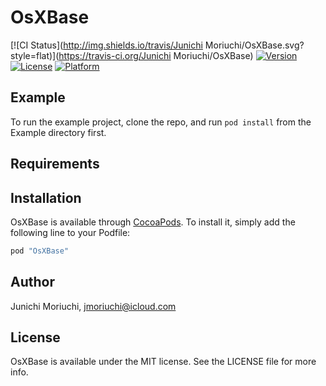 # OsXBase

[![CI Status](http://img.shields.io/travis/Junichi Moriuchi/OsXBase.svg?style=flat)](https://travis-ci.org/Junichi Moriuchi/OsXBase)
[![Version](https://img.shields.io/cocoapods/v/OsXBase.svg?style=flat)](http://cocoapods.org/pods/OsXBase)
[![License](https://img.shields.io/cocoapods/l/OsXBase.svg?style=flat)](http://cocoapods.org/pods/OsXBase)
[![Platform](https://img.shields.io/cocoapods/p/OsXBase.svg?style=flat)](http://cocoapods.org/pods/OsXBase)

## Example

To run the example project, clone the repo, and run `pod install` from the Example directory first.

## Requirements

## Installation

OsXBase is available through [CocoaPods](http://cocoapods.org). To install
it, simply add the following line to your Podfile:

```ruby
pod "OsXBase"
```

## Author

Junichi Moriuchi, jmoriuchi@icloud.com

## License

OsXBase is available under the MIT license. See the LICENSE file for more info.
